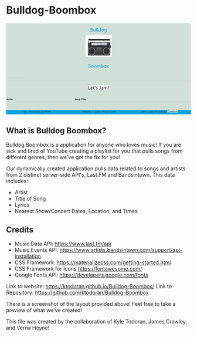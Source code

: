 # Bulldog-Boombox

![ScreenShot of Project](assets/images/BulldogBoombox.jpg)

## What is Bulldog Boombox?
Bulldog Boombox is a application for anyone who loves music! If you are sick and tired of YouTube creating a playlist for you that pulls songs from different genres, then we've got the fix for you!

Our dynamically created application pulls data related to songs and artists from 2 distinct server-side API's, Last.FM and Bandsintown.
This data includes:
* Artist
* Title of Song
* Lyrics
* Nearest Show/Concert Dates, Location, and Times

## Credits
* Music Data API: https://www.last.fm/api
* Music Events API: https://www.artists.bandsintown.com/support/api-installation
* CSS Framework: https://materializecss.com/getting-started.html
* CSS Framework for Icons https://fontawesome.com/
* Google Fonts API: https://developers.google.com/fonts

Link to website: https://ktodoran.github.io/Bulldog-Boombox/
Link to Repository: https://github.com/ktodoran/Bulldog-Boombox

There is a screenshot of the layout provided above! Feel free to take a preview of what we've created!

This file was created by the collaboration of Kyle Todoran, James Crawley, and Verna Heyne!